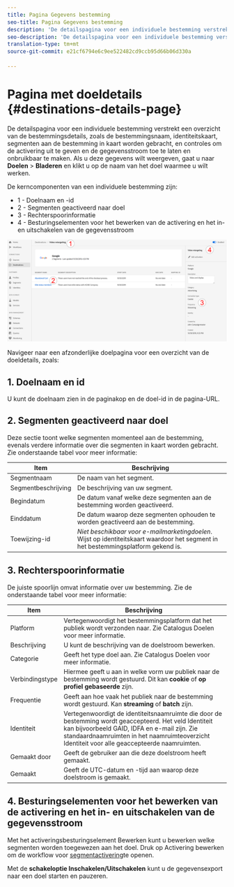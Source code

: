 ```yaml
---
title: Pagina Gegevens bestemming
seo-title: Pagina Gegevens bestemming
description: 'De detailspagina voor een individuele bestemming verstrekt een overzicht van de bestemmingsdetails, zoals de bestemmingsnaam, identiteitskaart, segmenten aan de bestemming in kaart worden gebracht, en controles om de activering uit te geven en de gegevensstroom toe te laten en onbruikbaar te maken. '
seo-description: 'De detailspagina voor een individuele bestemming verstrekt een overzicht van de bestemmingsdetails, zoals de bestemmingsnaam, identiteitskaart, segmenten aan de bestemming in kaart worden gebracht, en controles om de activering uit te geven en de gegevensstroom toe te laten en onbruikbaar te maken. '
translation-type: tm+mt
source-git-commit: e21cf6794e6c9ee522482cd9ccb95d66b06d330a

---
```



# Pagina met doeldetails {#destinations-details-page}

De detailspagina voor een individuele bestemming verstrekt een overzicht van de bestemmingsdetails, zoals de bestemmingsnaam, identiteitskaart, segmenten aan de bestemming in kaart worden gebracht, en controles om de activering uit te geven en de gegevensstroom toe te laten en onbruikbaar te maken. Als u deze gegevens wilt weergeven, gaat u naar **Doelen** > **Bladeren** en klikt u op de naam van het doel waarmee u wilt werken.

De kerncomponenten van een individuele bestemming zijn:

* 1 - Doelnaam en -id
* 2 - Segmenten geactiveerd naar doel
* 3 - Rechterspoorinformatie
* 4 - Besturingselementen voor het bewerken van de activering en het in- en uitschakelen van de gegevensstroom

![Doelpagina genummerd](/help/rtcdp/destinations/assets/destination-page-numbered.png)

Navigeer naar een afzonderlijke doelpagina voor een overzicht van de doeldetails, zoals:

## 1. Doelnaam en id

U kunt de doelnaam zien in de paginakop en de doel-id in de pagina-URL.

## 2. Segmenten geactiveerd naar doel

Deze sectie toont welke segmenten momenteel aan de bestemming, evenals verdere informatie over die segmenten in kaart worden gebracht. Zie onderstaande tabel voor meer informatie:

| Item | Beschrijving |
---------|----------|
| Segmentnaam | De naam van het segment. |
| Segmentbeschrijving | De beschrijving van uw segment. |
| Begindatum | De datum vanaf welke deze segmenten aan de bestemming worden geactiveerd. |
| Einddatum | De datum waarop deze segmenten ophouden te worden geactiveerd aan de bestemming. |
| Toewijzing-id | *Niet beschikbaar voor e-mailmarketingdoelen*. Wijst op identiteitskaart waardoor het segment in het bestemmingsplatform gekend is. |

## 3. Rechterspoorinformatie

De juiste spoorlijn omvat informatie over uw bestemming. Zie de onderstaande tabel voor meer informatie:

| Item | Beschrijving |
---------|----------|
| Platform | Vertegenwoordigt het bestemmingsplatform dat het publiek wordt verzonden naar. Zie Catalogus [](/help/rtcdp/destinations/destinations-catalog.md) Doelen voor meer informatie. |
| Beschrijving | U kunt de beschrijving van de doelstroom bewerken. |
| Categorie | Geeft het type doel aan. Zie Catalogus [](/help/rtcdp/destinations/destinations-catalog.md) Doelen voor meer informatie. |
| Verbindingstype | Hiermee geeft u aan in welke vorm uw publiek naar de bestemming wordt gestuurd. Dit kan **cookie** of **op profiel gebaseerde** zijn. |
| Frequentie | Geeft aan hoe vaak het publiek naar de bestemming wordt gestuurd. Kan **streaming** of **batch** zijn. |
| Identiteit | Vertegenwoordigt de identiteitsnaamruimte die door de bestemming wordt geaccepteerd. Het veld Identiteit kan bijvoorbeeld GAID, IDFA en e-mail zijn. Zie standaardnaamruimten in het naamruimteoverzicht [](../../identity-service/namespaces.md)Identiteit voor alle geaccepteerde naamruimten. |
| Gemaakt door | Geeft de gebruiker aan die deze doelstroom heeft gemaakt. |
| Gemaakt | Geeft de UTC-datum en -tijd aan waarop deze doelstroom is gemaakt. |

## 4. Besturingselementen voor het bewerken van de activering en het in- en uitschakelen van de gegevensstroom

Met het activeringsbesturingselement Bewerken kunt u bewerken welke segmenten worden toegewezen aan het doel. Druk op Activering bewerken om de workflow voor [segmentactivering](/help/rtcdp/destinations/activate-destinations.md)te openen.

Met de **schakeloptie Inschakelen/Uitschakelen** kunt u de gegevensexport naar een doel starten en pauzeren.